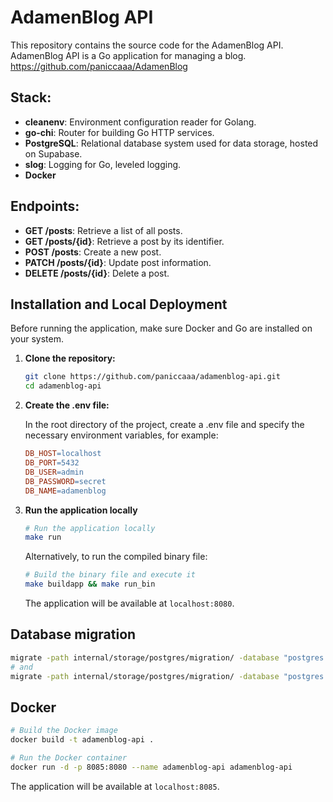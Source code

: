 # AdamenBlog API

This repository contains the source code for the AdamenBlog API. AdamenBlog API is a Go application for managing a blog.
https://github.com/paniccaaa/AdamenBlog 

## Stack:

- **cleanenv**: Environment configuration reader for Golang.
- **go-chi**: Router for building Go HTTP services.
- **PostgreSQL**: Relational database system used for data storage, hosted on Supabase.
- **slog**: Logging for Go, leveled logging.
- **Docker**
  
## Endpoints:

- **GET /posts**: Retrieve a list of all posts.
- **GET /posts/{id}**: Retrieve a post by its identifier.
- **POST /posts**: Create a new post.
- **PATCH /posts/{id}**: Update post information.
- **DELETE /posts/{id}**: Delete a post.

## Installation and Local Deployment

Before running the application, make sure Docker and Go are installed on your system.

1. **Clone the repository:**

    ```bash
    git clone https://github.com/paniccaaa/adamenblog-api.git
    cd adamenblog-api
    ```

2. **Create the .env file:**

    In the root directory of the project, create a .env file and specify the necessary environment variables, for example:

    ```makefile
    DB_HOST=localhost
    DB_PORT=5432
    DB_USER=admin
    DB_PASSWORD=secret
    DB_NAME=adamenblog
    ```
    
3. **Run the application locally**

    ```bash
    # Run the application locally
    make run
    ```

    Alternatively, to run the compiled binary file:

    ```bash
    # Build the binary file and execute it
    make buildapp && make run_bin
    ```

    The application will be available at `localhost:8080`.

## Database migration
  ```bash
  migrate -path internal/storage/postgres/migration/ -database "postgres://<username>:<password>@<host>:<port>/<database_name>" -verbose up
  # and
  migrate -path internal/storage/postgres/migration/ -database "postgres://<username>:<password>@<host>:<port>/<database_name>" -verbose down
  ```

## Docker


   ```bash
   # Build the Docker image
   docker build -t adamenblog-api .

   # Run the Docker container
   docker run -d -p 8085:8080 --name adamenblog-api adamenblog-api
   ```
The application will be available at `localhost:8085`.
